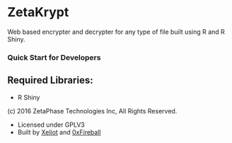 # ZetaKrypt
Web based encrypter and decrypter for any type of file built using R and R Shiny.

### Quick Start for Developers

## Required Libraries:
- R Shiny

(c) 2016 ZetaPhase Technologies Inc, All Rights Reserved.
- Licensed under GPLV3
- Built by [Xeliot](https://github.com/xeliot) and [0xFireball](https://github.com/0xFireball)
